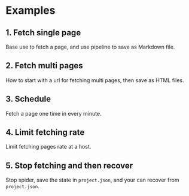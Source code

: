 # Examples

## 1. Fetch single page

Base use to fetch a page, and use pipeline to save as Markdown file.

## 2. Fetch multi pages

How to start with a url for fetching multi pages, then save as HTML files.

## 3. Schedule

Fetch a page one time in every minute.

## 4. Limit fetching rate

Limit fetching pages rate at a host.

## 5. Stop fetching and then recover

Stop spider, save the state in `project.json`, and your can recover from `project.json`.
